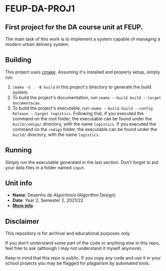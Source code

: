 # FEUP-DA-PROJ1

## First project for the DA course unit at FEUP.

The main task of this work is to implement a system capable of managing a modern urban delivery system.

## Building

This project uses [cmake](https://cmake.org/). Assuming it's installed and properly setup, simply run:

1. `cmake -S . -B build` in this project's directory to generate the build system.
2. To build the project's documentation, run `cmake --build build --target documentacao`.
3. To build the project's executable, run `cmake --build build --config Release --target logistics`. Following that, if you executed the command on the root folder, the executable can be found under the `build/codigo/` directory, with the name `logistics`. If you executed the command on the `codigo` folder, the executable can be found under the `build/` directory, with the name `logistics`.

## Running

Simply run the executable generated in the last section. Don't forget to put your data files in a folder named `input`.

## Unit info

* **Name**: Desenho de Algoritmos (Algorithm Design)
* **Date**: Year 2, Semester 2, 2021/22
* [**More info**](https://sigarra.up.pt/feup/pt/ucurr_geral.ficha_uc_view?pv_ocorrencia_id=484424)

## Disclaimer

This repository is for archival and educational purposes only.

If you don't understand some part of the code or anything else in this repo, feel free to ask (although I may not understand it myself anymore).

Keep in mind that this repo is public. If you copy any code and use it in your school projects you may be flagged for plagiarism by automated tools.
